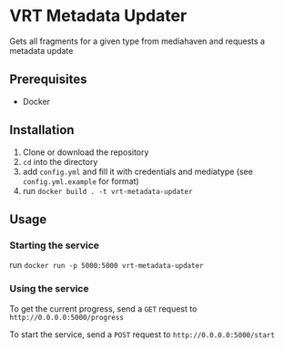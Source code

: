 # VRT Metadata Updater

Gets all fragments for a given type from mediahaven and requests a metadata update

## Prerequisites

- Docker

## Installation

1. Clone or download the repository
2. `cd` into the directory
3. add `config.yml` and fill it with credentials and mediatype (see `config.yml.example` for format)
4. run `docker build . -t vrt-metadata-updater`

## Usage
### Starting the service

run `docker run -p 5000:5000 vrt-metadata-updater`

### Using the service

To get the current progress, send a `GET` request to `http://0.0.0.0:5000/progress`

To start the service, send a `POST` request to `http://0.0.0.0:5000/start`
